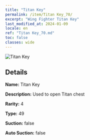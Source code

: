 ```yaml
---
title: "Titan Key"
permalink: /item/Titan Key_70/
excerpt: "Wing Fighter Titan Key"
last_modified_at: 2024-01-09
locale: en
ref: "Titan Key_70.md"
toc: false
classes: wide
---
```



 ![Titan Key](/images/item/Titan_Key_p.png)



## Details

 **Name:** Titan Key 

 **Description:** Used to open Titan chest

 **Rarity:** 4 

 **Type:** 49 

 **Suction:** false 

 **Auto Suction:** false 


